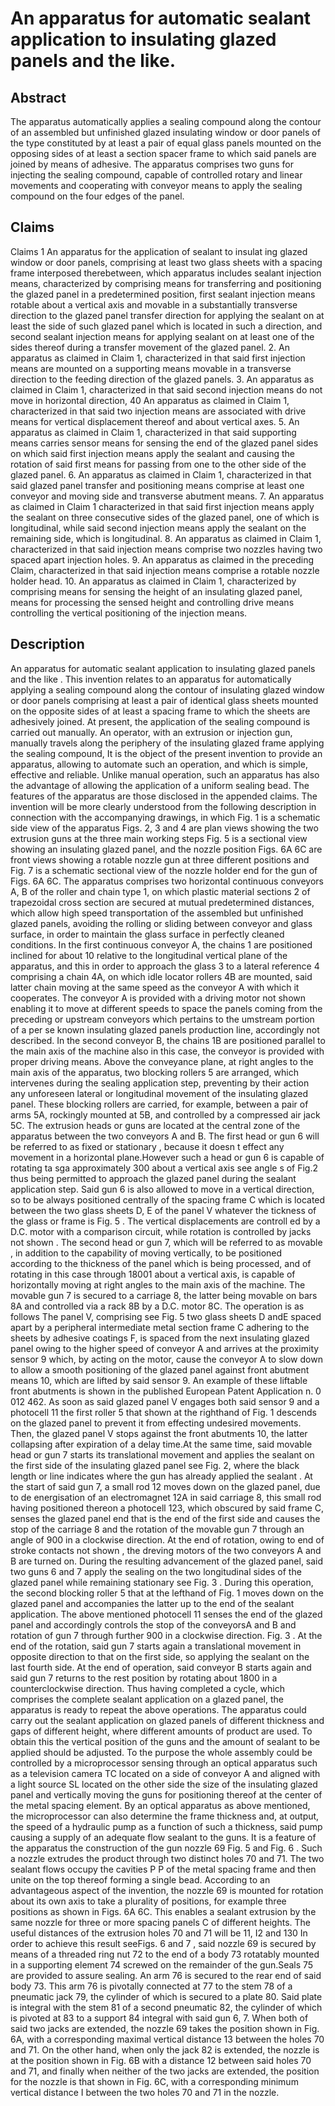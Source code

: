 # An apparatus for automatic sealant application to insulating glazed panels and the like.

## Abstract
The apparatus automatically applies a sealing compound along the contour of an assembled but unfinished glazed insulating window or door panels of the type constituted by at least a pair of equal glass panels mounted on the opposing sides of at least a section spacer frame to which said panels are joined by means of adhesive. The apparatus comprises two guns for injecting the sealing compound, capable of controlled rotary and linear movements and cooperating with conveyor means to apply the sealing compound on the four edges of the panel.

## Claims
Claims 1 An apparatus for the application of sealant to insulat ing glazed window or door panels, comprising at least two glass sheets with a spacing frame interposed therebetween, which apparatus includes sealant injection means, characterized by comprising means for transferring and positioning the glazed panel in a predetermined position, first sealant injection means rotable about a vertical axis and movable in a substantially transverse direction to the glazed panel transfer direction for applying the sealant on at least the side of such glazed panel which is located in such a direction, and second sealant injection means for applying sealant on at least one of the sides thereof during a transfer movement of the glazed panel. 2. An apparatus as claimed in Claim 1, characterized in that said first injection means are mounted on a supporting means movable in a transverse direction to the feeding direction of the glazed panels. 3. An apparatus as claimed in Claim 1, characterized in that said second injection means do not move in horizontal direction, 40 An apparatus as claimed in Claim 1, characterized in that said two injection means are associated with drive means for vertical displacement thereof and about vertical axes. 5. An apparatus as claimed in Claim 1, characterized in that said supporting means carries sensor means for sensing the end of the glazed panel sides on which said first injection means apply the sealant and causing the rotation of said first means for passing from one to the other side of the glazed panel. 6. An apparatus as claimed in Claim 1, characterized in that said glazed panel transfer and positioning means comprise at least one conveyor and moving side and transverse abutment means. 7. An apparatus as claimed in Claim 1 characterized in that said first injection means apply the sealant on three consecutive sides of the glazed panel, one of which is longitudinal, while said second injection means apply the sealant on the remaining side, which is longitudinal. 8. An apparatus as claimed in Claim 1, characterized in that said injection means comprise two nozzles having two spaced apart injection holes. 9. An apparatus as claimed in the preceding Claim, characterized in that said injection means comprise a rotable nozzle holder head. 10. An apparatus as claimed in Claim 1, characterized by comprising means for sensing the height of an insulating glazed panel, means for processing the sensed height and controlling drive means controlling the vertical positioning of the injection means.

## Description
An apparatus for automatic sealant application to insulating glazed panels and the like . This invention relates to an apparatus for automatically applying a sealing compound along the contour of insulating glazed window or door panels comprising at least a pair of identical glass sheets mounted on the opposite sides of at least a spacing frame to which the sheets are adhesively joined. At present, the application of the sealing compound is carried out manually. An operator, with an extrusion or injection gun, manually travels along the periphery of the insulating glazed frame applying the sealing compound, It is the object of the present invention to provide an apparatus, allowing to automate such an operation, and which is simple, effective and reliable. Unlike manual operation, such an apparatus has also the advantage of allowing the application of a uniform sealing bead. The features of the apparatus are those disclosed in the appended claims. The invention will be more clearly understood from the following description in connection with the accompanying drawings, in which Fig. 1 is a schematic side view of the apparatus Figs. 2, 3 and 4 are plan views showing the two extrusion guns at the three main working steps Fig. 5 is a sectional view showing an insulating glazed panel, and the nozzle position Figs. 6A 6C are front views showing a rotable nozzle gun at three different positions and Fig. 7 is a schematic sectional view of the nozzle holder end for the gun of Figs. 6A 6C. The apparatus comprises two horizontal continuous conveyors A, B of the roller and chain type 1, on which plastic material sections 2 of trapezoidal cross section are secured at mutual predetermined distances, which allow high speed transportation of the assembled but unfinished glazed panels, avoiding the rolling or sliding between conveyor and glass surface, in order to maintain the glass surface in perfectly cleaned conditions. In the first continuous conveyor A, the chains 1 are positioned inclined for about 10 relative to the longitudinal vertical plane of the apparatus, and this in order to approach the glass 3 to a lateral reference 4 comprising a chain 4A, on which idle locator rollers 4B are mounted, said latter chain moving at the same speed as the conveyor A with which it cooperates. The conveyor A is provided with a driving motor not shown enabling it to move at different speeds to space the panels coming from the preceding or upstream conveyors which pertains to the umstream portion of a per se known insulating glazed panels production line, accordingly not described. In the second conveyor B, the chains 1B are positioned parallel to the main axis of the machine also in this case, the conveyor is provided with proper driving means. Above the conveyance plane, at right angles to the main axis of the apparatus, two blocking rollers 5 are arranged, which intervenes during the sealing application step, preventing by their action any unforeseen lateral or longitudinal movement of the insulating glazed panel. These blocking rollers are carried, for example, between a pair of arms 5A, rockingly mounted at 5B, and controlled by a compressed air jack 5C. The extrusion heads or guns are located at the central zone of the apparatus between the two conveyors A and B. The first head or gun 6 will be referred to as fixed or stationary , because it doesn t effect any movement in a horizontal plane.However such a head or gun 6 is capable of rotating ta sga approximately 300 about a vertical axis see angle s of Fig.2 thus being permitted to approach the glazed panel during the sealant application step. Said gun 6 is also allowed to move in a vertical direction, so to be always positioned centrally of the spacing frame C which is located between the two glass sheets D, E of the panel V whatever the tickness of the glass or frame is Fig. 5 . The vertical displacements are controll ed by a D.C. motor with a comparison circuit, while rotation is controlled by jacks not shown . The second head or gun 7, which will be referred to as movable , in addition to the capability of moving vertically, to be positioned according to the thickness of the panel which is being processed, and of rotating in this case through 18001 about a vertical axis, is capable of horizontally moving at right angles to the main axis of the machine. The movable gun 7 is secured to a carriage 8, the latter being movable on bars 8A and controlled via a rack 8B by a D.C. motor 8C. The operation is as follows The panel V, comprising see Fig. 5 two glass sheets D andE spaced apart by a peripheral intermediate metal section frame C adhering to the sheets by adhesive coatings F, is spaced from the next insulating glazed panel owing to the higher speed of conveyor A and arrives at the proximity sensor 9 which, by acting on the motor, cause the conveyor A to slow down to allow a smooth positioning of the glazed panel against front abutment means 10, which are lifted by said sensor 9. An example of these liftable front abutments is shown in the published European Patent Application n. 0 012 462. As soon as said glazed panel V engages both said sensor 9 and a photocell 11 the first roller 5 that shown at the righthand of Fig. 1 descends on the glazed panel to prevent it from effecting undesired movements. Then, the glazed panel V stops against the front abutments 10, the latter collapsing after expiration of a delay time.At the same time, said movable head or gun 7 starts its translational movement and applies the sealant on the first side of the insulating glazed panel see Fig. 2, where the black length or line indicates where the gun has already applied the sealant . At the start of said gun 7, a small rod 12 moves down on the glazed panel, due to de energisation of an electromagnet 12A in said carriage 8, this small rod having positioned thereon a photocell 123, which obscured by said frame C, senses the glazed panel end that is the end of the first side and causes the stop of the carriage 8 and the rotation of the movable gun 7 through an angle of 900 in a clockwise direction. At the end of rotation, owing to end of stroke contacts not shown , the dreving motors of the two conveyors A and B are turned on. During the resulting advancement of the glazed panel, said two guns 6 and 7 apply the sealing on the two longitudinal sides of the glazed panel while remaining stationary see Fig. 3 . During this operation, the second blocking roller 5 that at the lefthand of Fig. 1 moves down on the glazed panel and accompanies the latter up to the end of the sealant application. The above mentioned photocell 11 senses the end of the glazed panel and accordingly controls the stop of the conveyorsA and B and rotation of gun 7 through further 900 in a clockwise direction. Fig. 3 . At the end of the rotation, said gun 7 starts again a translational movement in opposite direction to that on the first side, so applying the sealant on the last fourth side. At the end of operation, said conveyor B starts again and said gun 7 returns to the rest position by rotating about 1800 in a counterclockwise direction. Thus having completed a cycle, which comprises the complete sealant application on a glazed panel, the apparatus is ready to repeat the above operations. The apparatus could carry out the sealant application on glazed panels of different thickness and gaps of different height, where different amounts of product are used. To obtain this the vertical position of the guns and the amount of sealant to be applied should be adjusted. To the purpose the whole assembly could be controlled by a microprocessor sensing through an optical apparatus such as a television camera TC located on a side of conveyor A and aligned with a light source SL located on the other side the size of the insulating glazed panel and vertically moving the guns for positioning thereof at the center of the metal spacing element. By an optical apparatus as above mentioned, the microprocessor can also determine the frame thickness and, at output, the speed of a hydraulic pump as a function of such a thickness, said pump causing a supply of an adequate flow sealant to the guns. It is a feature of the apparatus the construction of the gun nozzle 69 Fig. 5 and Fig. 6 . Such a nozzle extrudes the product through two distinct holes 70 and 71. The two sealant flows occupy the cavities P P of the metal spacing frame and then unite on the top thereof forming a single bead. According to an advantageous aspect of the invention, the nozzle 69 is mounted for rotation about its own axis to take a plurality of positions, for example three positions as shown in Figs. 6A 6C. This enables a sealant extrusion by the same nozzle for three or more spacing panels C of different heights. The useful distances of the extrusion holes 70 and 71 will be 11, I2 and 130 In order to achieve this result seeFigs. 6 and 7 , said nozzle 69 is secured by means of a threaded ring nut 72 to the end of a body 73 rotatably mounted in a supporting element 74 screwed on the remainder of the gun.Seals 75 are provided to assure sealing. An arm 76 is secured to the rear end of said body 73. This arm 76 is pivotally connected at 77 to the stem 78 of a pneumatic jack 79, the cylinder of which is secured to a plate 80. Said plate is integral with the stem 81 of a second pneumatic 82, the cylinder of which is pivoted at 83 to a support 84 integral with said gun 6, 7. When both of said two jacks are extended, the nozzle 69 takes the position shown in Fig. 6A, with a corresponding maximal vertical distance 13 between the holes 70 and 71. On the other hand, when only the jack 82 is extended, the nozzle is at the position shown in Fig. 6B with a distance 12 between said holes 70 and 71, and finally when neither of the two jacks are extended, the position for the nozzle is that shown in Fig. 6C, with a corresponding minimum vertical distance I between the two holes 70 and 71 in the nozzle.
